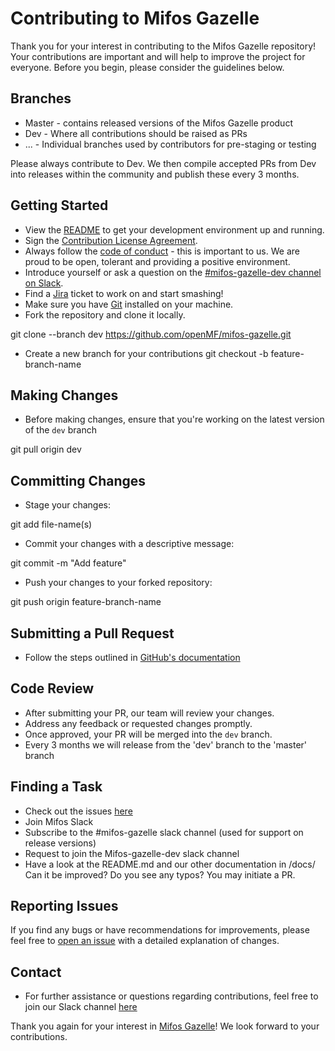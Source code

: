 # Contributing to Mifos Gazelle
 Thank you for your interest in contributing to the Mifos Gazelle repository! Your contributions are important and will help to improve the project for everyone. Before you begin, please consider the guidelines below.

## Branches

* Master - contains released versions of the Mifos Gazelle product
* Dev - Where all contributions should be raised as PRs
* ... - Individual branches used by contributors for pre-staging or testing

Please always contribute to Dev. We then compile accepted PRs from Dev into releases within the community and publish these every 3 months.

## Getting Started

- View the [README](README.MD) to get your development environment up and running.
- Sign the [Contribution License Agreement](https://mifos.org/about-us/financial-legal/mifos-contributor-agreement/).
- Always follow the [code of conduct](https://mifos.org/resources/community/code-of-conduct/) - this is important to us. We are proud to be open, tolerant and providing a positive environment.
- Introduce yourself or ask a question on the [#mifos-gazelle-dev channel on Slack](https://mifos.slack.com/archives/C059L7BQMMH).
- Find a [Jira](https://mifosforge.jira.com/jira/software/c/projects/GAZ/issues?jql=project%20%3D%20%22GAZ%22%20ORDER%20BY%20created%20DESC) ticket to work on and start smashing!
- Make sure you have [Git](https://git-scm.com/book/en/v2/Getting-Started-Installing-Git) installed on your machine.
- Fork the repository and clone it locally.

git clone --branch dev https://github.com/openMF/mifos-gazelle.git


- Create a new branch for your contributions
git checkout -b feature-branch-name


## Making Changes

- Before making changes, ensure that you're working on the latest version of the `dev` branch

git pull origin dev


## Committing Changes

- Stage your changes:

git add file-name(s)

- Commit your changes with a descriptive message:

git commit -m "Add feature"

- Push your changes to your forked repository:

git push origin feature-branch-name


## Submitting a Pull Request

- Follow the steps outlined in [GitHub's documentation](https://docs.github.com/en/pull-requests/collaborating-with-pull-requests/proposing-changes-to-your-work-with-pull-requests/creating-a-pull-request)

## Code Review

- After submitting your PR, our team will review your changes.
- Address any feedback or requested changes promptly.
- Once approved, your PR will be merged into the `dev` branch.
- Every 3 months we will release from the 'dev' branch to the 'master' branch

## Finding a Task

- Check out the issues [here](https://github.com/openMF/mifos-gazelle/issues)
- Join Mifos Slack
- Subscribe to the #mifos-gazelle slack channel (used for support on release versions)
- Request to join the Mifos-gazelle-dev slack channel
- Have a look at the README.md and our other documentation in /docs/ Can it be improved? Do you see any typos? You may initiate a PR.

## Reporting Issues

If you find any bugs or have recommendations for improvements, please feel free to [open an issue](https://github.com/openMF/mifos-gazelle/issues) with a detailed explanation of changes.

## Contact

- For further assistance or questions regarding contributions, feel free to join our Slack channel [here](https://mifos.slack.com/ssb/redirect)

Thank you again for your interest in [Mifos Gazelle](https://github.com/openMF/mifos-gazelle)! We look forward to your contributions.
